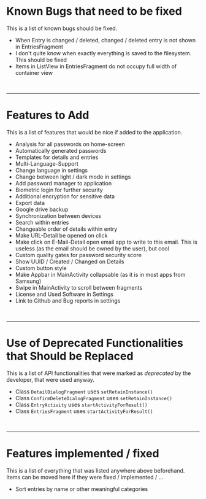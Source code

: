 # Known Bugs that need to be fixed
This is a list of known bugs should be fixed.
* When Entry is changed / deleted, changed / deleted entry is not shown in EntriesFragment
* I don't quite know when exactly everything is saved to the filesystem. This should be fixed
* Items in ListView in EntriesFragment do not occupy full width of container view

<br>

***
# Features to Add
This is a list of features that would be nice if added to the application.
* Analysis for all passwords on home-screen
* Automatically generated passwords
* Templates for details and entries
* Multi-Language-Support
* Change language in settings
* Change between light / dark mode in settings
* Add password manager to application
* Biometric login for further security
* Additional encryption for sensitive data
* Export data
* Google drive backup
* Synchronization between devices
* Search within entries
* Changeable order of details within entry
* Make URL-Detail be opened on click
* Make click on E-Mail-Detail open email app to write to this email. This is useless (as the email should be owned by the user), but cool
* Custom quality gates for password security score
* Show UUID / Created / Changed on Details
* Custom button style
* Make Appbar in MainActivity collapsable (as it is in most apps from Samsung)
* Swipe in MainActivity to scroll between fragments
* License and Used Software in Settings
* Link to Github and Bug reports in settings

<br>

***
# Use of Deprecated Functionalities that Should be Replaced
This is a list of API functionalities that were marked as _deprecated_ by the developer, that were used anyway.
* Class `DetailDialogFragment` uses `setRetainInstance()`
* Class `ConfirmDeleteDialogFragment` uses `setRetainInstance()`
* Class `EntryActivity` uses `startActivityForResult()`
* Class `EntriesFragment` uses `startActivityForResult()`

<br>

***
# Features implemented / fixed
This is a list of everything that was listed anywhere above beforehand. Items can be moved here if they were fixed / implemented / ...
* Sort entries by name or other meaningful categories
